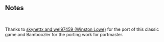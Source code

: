 ## Notes
<br/>

Thanks to [skynettx and wel97459 (Winston Lowe)](https://github.com/skynettx/raptor) for the port of this classic game and Bamboozler for the porting work for portmaster.
<br/>

